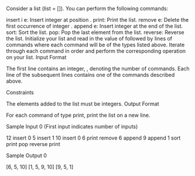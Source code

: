 Consider a list (list = []). You can perform the following commands:

insert i e: Insert integer  at position .
print: Print the list.
remove e: Delete the first occurrence of integer .
append e: Insert integer  at the end of the list.
sort: Sort the list.
pop: Pop the last element from the list.
reverse: Reverse the list.
Initialize your list and read in the value of  followed by  lines of commands where each command will be of the  types listed above. Iterate through each command in order and perform the corresponding operation on your list.
Input Format

The first line contains an integer, , denoting the number of commands.
Each line  of the  subsequent lines contains one of the commands described above.

Constraints

The elements added to the list must be integers.
Output Format

For each command of type print, print the list on a new line.

Sample Input 0 (First input indicates number of inputs)

12
insert 0 5
insert 1 10
insert 0 6
print
remove 6
append 9
append 1
sort
print
pop
reverse
print


Sample Output 0

[6, 5, 10]
[1, 5, 9, 10]
[9, 5, 1]
